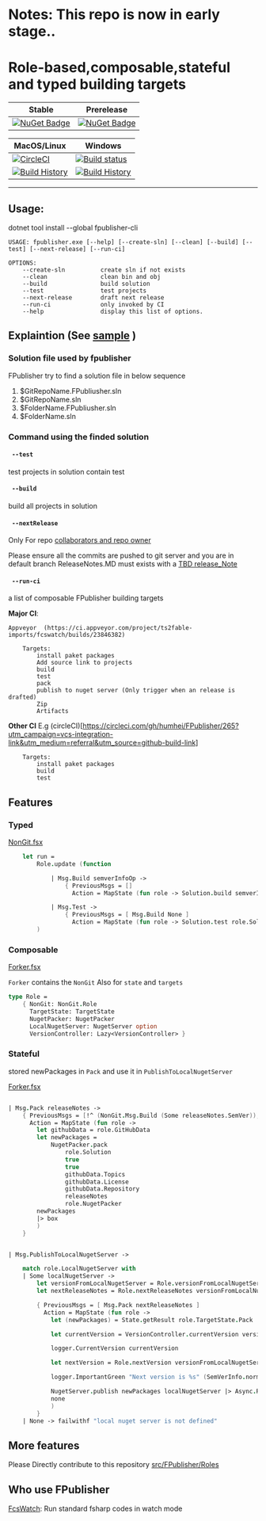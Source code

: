 # Notes: This repo is now in early stage..

# Role-based,composable,stateful and typed building targets

Stable | Prerelease
--- | ---
[![NuGet Badge](https://buildstats.info/nuget/FPublisher)](https://www.nuget.org/packages/FPublisher/) | [![NuGet Badge](https://buildstats.info/nuget/FPublisher?includePreReleases=true)](https://www.nuget.org/packages/FPublisher/)


MacOS/Linux | Windows
--- | ---
[![CircleCI](https://circleci.com/gh/humhei/FPublisher.svg?style=svg)](https://circleci.com/gh/humhei/FPublisher) | [![Build status](https://ci.appveyor.com/api/projects/status/0qnls95ohaytucsi?svg=true)](https://ci.appveyor.com/project/ts2fable-imports/fpublisher)
[![Build History](https://buildstats.info/circleci/chart/humhei/FPublisher)](https://circleci.com/gh/humhei/FPublisher) | [![Build History](https://buildstats.info/appveyor/chart/ts2fable-imports/fpublisher)](https://ci.appveyor.com/project/ts2fable-imports/fpublisher)


---

## Usage:
dotnet tool install --global fpublisher-cli
```
USAGE: fpublisher.exe [--help] [--create-sln] [--clean] [--build] [--test] [--next-release] [--run-ci]

OPTIONS:
    --create-sln          create sln if not exists
    --clean               clean bin and obj
    --build               build solution
    --test                test projects
    --next-release        draft next release
    --run-ci              only invoked by CI
    --help                display this list of options.
```
## Explaintion (See [sample](https://github.com/humhei/FPublisher) )
### Solution file used by fpublisher
FPublisher try to find a solution file in below sequence
1. $GitRepoName.FPubliusher.sln
2. $GitRepoName.sln
3. $FolderName.FPubliusher.sln
4. $FolderName.sln

### Command using the finded solution
#### `` --test`` 
test projects in solution contain test
#### `` --build`` 
build all projects in solution
#### `` --nextRelease`` 
Only For repo [collaborators and repo owner](https://github.com/humhei/FPublisher/blob/master/src/FPublisher/Roles/Collaborator.fs)

Please ensure all the commits are pushed to git server and you are in default branch
ReleaseNotes.MD must exists with a [TBD release_Note](https://github.com/humhei/FPublisher/blob/master/RELEASE_NOTES.md#0127-alpha---tbd) 
    
#### `` --run-ci`` 
a list of composable FPublisher building targets

**Major CI**: 
    
    Appveyor  (https://ci.appveyor.com/project/ts2fable-imports/fcswatch/builds/23846382)
    
        Targets: 
            install paket packages
            Add source link to projects
            build
            test
            pack
            publish to nuget server (Only trigger when an release is drafted)
            Zip
            Artifacts
            
**Other CI**
    E.g (circleCI)[https://circleci.com/gh/humhei/FPublisher/265?utm_campaign=vcs-integration-link&utm_medium=referral&utm_source=github-build-link]
    
        
        Targets: 
            install paket packages
            build
            test
            
            


## Features

### Typed
[NonGit.fsx](https://github.com/humhei/FPublisher/blob/master/src/FPublisher/Roles/NonGit.fs)
```fsharp
    let run =
        Role.update (function

            | Msg.Build semverInfoOp ->
                { PreviousMsgs = []
                  Action = MapState (fun role -> Solution.build semverInfoOp role.Solution) }

            | Msg.Test ->
                { PreviousMsgs = [ Msg.Build None ]
                  Action = MapState (fun role -> Solution.test role.Solution) }
        )

```

### Composable
[Forker.fsx](https://github.com/humhei/FPublisher/blob/master/src/FPublisher/Roles/Forker.fs)

`Forker` contains the `NonGit`
Also for `state` and `targets`
```fsharp
type Role =
    { NonGit: NonGit.Role
      TargetState: TargetState
      NugetPacker: NugetPacker
      LocalNugetServer: NugetServer option
      VersionController: Lazy<VersionController> }
```

### Stateful
stored newPackages in `Pack` and use it in `PublishToLocalNugetServer`

[Forker.fsx](https://github.com/humhei/FPublisher/blob/master/src/FPublisher/Roles/Forker.fs)

```fsharp

| Msg.Pack releaseNotes ->
    { PreviousMsgs = [!^ (NonGit.Msg.Build (Some releaseNotes.SemVer)); !^ NonGit.Msg.Test]
      Action = MapState (fun role ->
        let githubData = role.GitHubData
        let newPackages =
            NugetPacker.pack
                role.Solution
                true
                true
                githubData.Topics
                githubData.License
                githubData.Repository
                releaseNotes
                role.NugetPacker
        newPackages
        |> box
        )
    }


| Msg.PublishToLocalNugetServer ->

    match role.LocalNugetServer with
    | Some localNugetServer ->
        let versionFromLocalNugetServer = Role.versionFromLocalNugetServer role |> Async.RunSynchronously
        let nextReleaseNotes = Role.nextReleaseNotes versionFromLocalNugetServer role

        { PreviousMsgs = [ Msg.Pack nextReleaseNotes ]
          Action = MapState (fun role ->
            let (newPackages) = State.getResult role.TargetState.Pack

            let currentVersion = VersionController.currentVersion versionFromLocalNugetServer role.VersionController.Value

            logger.CurrentVersion currentVersion

            let nextVersion = Role.nextVersion versionFromLocalNugetServer role

            logger.ImportantGreen "Next version is %s" (SemVerInfo.normalize nextVersion)

            NugetServer.publish newPackages localNugetServer |> Async.RunSynchronously
            none
            )
        }
    | None -> failwithf "local nuget server is not defined"
```


## More features
Please Directly contribute to this repository [src/FPublisher/Roles](https://github.com/humhei/FPublisher/tree/master/src/FPublisher/Roles)


## Who use FPublisher
[FcsWatch](https://github.com/humhei/FCSWatch/): Run standard fsharp codes in watch mode
